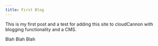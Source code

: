 ```yaml
---
title: First Blog
---
```



This is my first post and a test for adding this site to cloudCannon with blogging functionality and a CMS.

Blah Blah Blah
